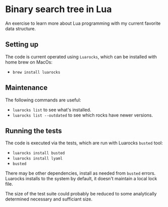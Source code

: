 # Binary search tree in Lua

An exercise to learn more about Lua programming with my current
favorite data structure.

## Setting up

The code is current operated using `Luarocks`, which can be installed with home brew on MacOs:

- `brew install luarocks`

## Maintenance

The following commands are useful:

- `luarocks list` to see what's installed.
- `luarocks list --outdated` to see which rocks have newer versions.

## Running the tests

The code is executed via the tests, which are run with Luarocks
`busted` tool:

- `luarocks install busted`
- `luarocks install lyaml`
- `busted`

There may be other dependencies, install as needed from `busted` errors.
Luarocks installs to the system by default, it doesn't maintain a local lock file.

The size of the test suite could probably be reduced
to some analytically determined necessary and sufficiant size.
